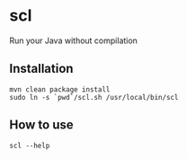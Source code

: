 scl
===

Run your Java without compilation

## Installation

```
mvn clean package install
sudo ln -s `pwd`/scl.sh /usr/local/bin/scl
```

## How to use


```
scl --help
```